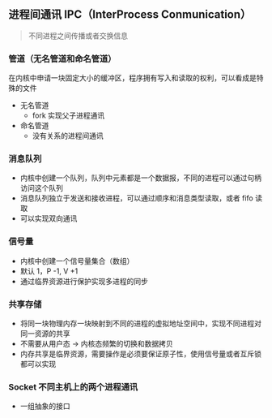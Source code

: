 
## 进程间通讯 IPC（InterProcess Conmunication）

> 不同进程之间传播或者交换信息

### 管道（无名管道和命名管道）

在内核中申请一块固定大小的缓冲区，程序拥有写入和读取的权利，可以看成是特殊的文件
- 无名管道
    - fork 实现父子进程通讯
- 命名管道
    - 没有关系的进程间通讯

### 消息队列
- 内核中创建一个队列，队列中元素都是一个数据报，不同的进程可以通过句柄访问这个队列
- 消息队列独立于发送和接收进程，可以通过顺序和消息类型读取，或者 fifo 读取
- 可以实现双向通讯

### 信号量
- 内核中创建一个信号量集合（数组）
- 默认 1，P -1, V +1
- 通过临界资源进行保护实现多进程的同步

### 共享存储

- 将同一块物理内存一块映射到不同的进程的虚拟地址空间中，实现不同进程对同一资源的共享
- 不需要从用户态 -> 内核态频繁的切换和数据拷贝
- 内存共享是临界资源，需要操作是必须要保证原子性，使用信号量或者互斥锁都可以实现

### Socket 不同主机上的两个进程通讯
- 一组抽象的接口
